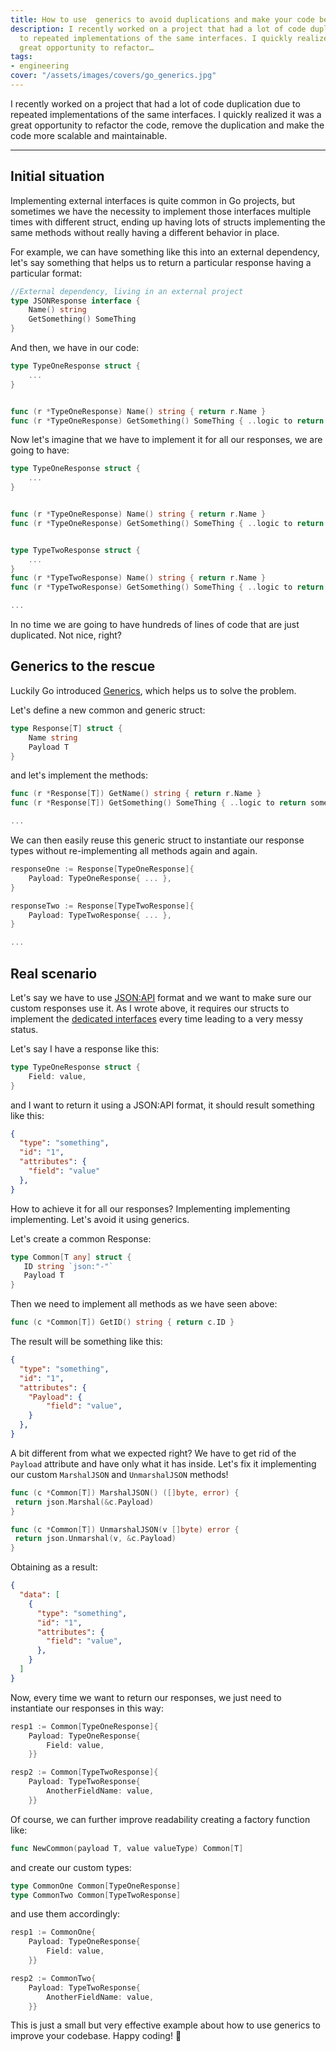 ```yaml
---
title: How to use  generics to avoid duplications and make your code better
description: I recently worked on a project that had a lot of code duplication due
  to repeated implementations of the same interfaces. I quickly realized it was a
  great opportunity to refactor…
tags:
- engineering
cover: "/assets/images/covers/go_generics.jpg"
---
```



I recently worked on a project that had a lot of code duplication due to repeated implementations of the same interfaces. I quickly realized it was a great opportunity to refactor the code, remove the duplication and make the code more scalable and maintainable.

---

## Initial situation

Implementing external interfaces is quite common in Go projects, but sometimes we have the necessity to implement those interfaces multiple times with different struct, ending up having lots of structs implementing the same methods without really having a different behavior in place.

For example, we can have something like this into an external dependency, let's say something that helps us to return a particular response having a particular format:

```go
//External dependency, living in an external project
type JSONResponse interface {
    Name() string
    GetSomething() SomeThing
}
```

And then, we have in our code:

```go
type TypeOneResponse struct {
    ...
}


func (r *TypeOneResponse) Name() string { return r.Name }
func (r *TypeOneResponse) GetSomething() SomeThing { ..logic to return something.. }
```

Now let's imagine that we have to implement it for all our responses, we are going to have:

```go
type TypeOneResponse struct {
    ...
}


func (r *TypeOneResponse) Name() string { return r.Name }
func (r *TypeOneResponse) GetSomething() SomeThing { ..logic to return something.. }


type TypeTwoResponse struct {
    ...
}
func (r *TypeTwoResponse) Name() string { return r.Name }
func (r *TypeTwoResponse) GetSomething() SomeThing { ..logic to return something.. }

...
```

In no time we are going to have hundreds of lines of code that are just duplicated. Not nice, right?

## Generics to the rescue

Luckily Go introduced [Generics](https://go.dev/doc/tutorial/generics), which helps us to solve the problem.

Let's define a new common and generic struct:

```go
type Response[T] struct {
    Name string
    Payload T
}
```

and let's implement the methods:

```go
func (r *Response[T]) GetName() string { return r.Name }
func (r *Response[T]) GetSomething() SomeThing { ..logic to return something.. }

...
```

We can then easily reuse this generic struct to instantiate our response types without re-implementing all methods again and again.

```go
responseOne := Response[TypeOneResponse]{
    Payload: TypeOneResponse{ ... },   
}

responseTwo := Response[TypeTwoResponse]{
    Payload: TypeTwoResponse{ ... },
}

...
```

## Real scenario

Let's say we have to use [JSON:API](https://jsonapi.org/) format and we want to make sure our custom responses use it.
As I wrote above, it requires our structs to implement the [dedicated interfaces](https://github.com/manyminds/api2go?tab=readme-ov-file#marshalidentifier) every time leading to a very messy status.

Let's say I have a response like this:

```go
type TypeOneResponse struct {
    Field: value,
}
```

and I want to return it using a JSON:API format, it should result something like this:

```json
{
  "type": "something",
  "id": "1",
  "attributes": {
    "field": "value"
  },
}
```

How to achieve it for all our responses? Implementing implementing implementing. Let's avoid it using generics.

Let's create a common Response:

```go
type Common[T any] struct {
   ID string `json:"-"`
   Payload T
}
```

Then we need to implement all methods as we have seen above:

```go
func (c *Common[T]) GetID() string { return c.ID }
```

The result will be something like this:

```json
{
  "type": "something",
  "id": "1",
  "attributes": {
    "Payload": {
        "field": "value",
    }
  },
}
```

A bit different from what we expected right? We have to get rid of the `Payload` attribute and have only what it has inside. Let's fix it implementing our custom `MarshalJSON` and `UnmarshalJSON` methods!

```go
func (c *Common[T]) MarshalJSON() ([]byte, error) {
 return json.Marshal(&c.Payload)
}

func (c *Common[T]) UnmarshalJSON(v []byte) error {
 return json.Unmarshal(v, &c.Payload)
}
```

Obtaining as a result:

```json
{
  "data": [
    {
      "type": "something",
      "id": "1",
      "attributes": {
        "field": "value",
      },
    }
  ]  
}
```

Now, every time we want to return our responses, we just need to instantiate our responses in this way:

```go
resp1 := Common[TypeOneResponse]{
    Payload: TypeOneResponse{
        Field: value,
    }}

resp2 := Common[TypeTwoResponse]{
    Payload: TypeTwoResponse{
        AnotherFieldName: value,
    }}
```

Of course, we can further improve readability creating a factory function like:

```go
func NewCommon(payload T, value valueType) Common[T]
```

and create our custom types:

```go
type CommonOne Common[TypeOneResponse]
type CommonTwo Common[TypeTwoResponse]
```

and use them accordingly:

```go
resp1 := CommonOne{
    Payload: TypeOneResponse{
        Field: value,
    }}

resp2 := CommonTwo{
    Payload: TypeTwoResponse{
        AnotherFieldName: value,
    }}
```

This is just a small but very effective example about how to use generics to improve your codebase. Happy coding! :rocket:
